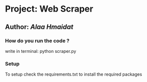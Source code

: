 # Project: Web Scraper
## Author: *Alaa Hmaidat*

### How do you run the code ?
 write in terminal: python scraper.py
### Setup
To setup check the requirements.txt to install the required packages